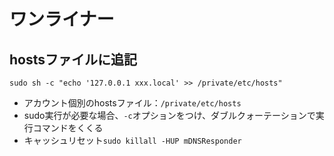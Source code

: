 # ワンライナー

## hostsファイルに追記

`sudo sh -c "echo '127.0.0.1 xxx.local' >> /private/etc/hosts"`

- アカウント個別のhostsファイル：`/private/etc/hosts`
- sudo実行が必要な場合、`-c`オプションをつけ、ダブルクォーテーションで実行コマンドをくくる
- キャッシュリセット`sudo killall -HUP mDNSResponder`
